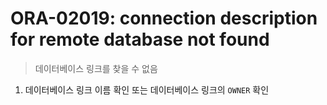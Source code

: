 ORA-02019: connection description for remote database not found
===
>데이터베이스 링크를 찾을 수 없음

1. 데이터베이스 링크 이름 확인 또는 데이터베이스 링크의 `OWNER` 확인
